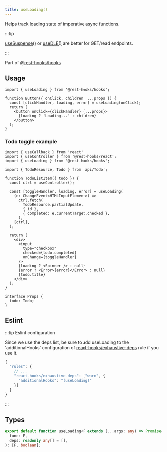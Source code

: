 ```yaml
---
title: useLoading()
---
```


<head>
  <title>useLoading() - Turn any promise into React State</title>
</head>


Helps track loading state of imperative async functions.

:::tip

[useSuspense()](./useSuspense.md) or [useDLE()](./useDLE.md) are better for GET/read endpoints.

:::

Part of [@rest-hooks/hooks](https://www.npmjs.com/package/@rest-hooks/hooks)

## Usage

```tsx
import { useLoading } from '@rest-hooks/hooks';

function Button({ onClick, children, ...props }) {
  const [clickHandler, loading, error] = useLoading(onClick);
  return (
    <button onClick={clickHandler} {...props}>
      {loading ? 'Loading...' : children}
    </button>
  );
}
```


### Todo toggle example

```tsx
import { useCallback } from 'react';
import { useController } from '@rest-hooks/react';
import { useLoading } from '@rest-hooks/hooks';

import { TodoResource, Todo } from 'api/Todo';

function TodoListItem({ todo }) {
  const ctrl = useController();

  const [toggleHandler, loading, error] = useLoading(
    (e: ChangeEvent<HTMLInputElement>) =>
      ctrl.fetch(
        TodoResource.partialUpdate,
        { id },
        { completed: e.currentTarget.checked },
      ),
    [ctrl],
  );

  return (
    <div>
      <input
        type="checkbox"
        checked={todo.completed}
        onChange={toggleHandler}
      />
      {loading ? <Spinner /> : null}
      {error ? <Error>{error}</Error> : null}
      {todo.title}
    </div>
  );
}

interface Props {
  todo: Todo;
}
```

## Eslint

:::tip Eslint configuration

Since we use the deps list, be sure to add useLoading to the 'additionalHooks' configuration
of [react-hooks/exhaustive-deps](https://www.npmjs.com/package/eslint-plugin-react-hooks) rule if you use it.

```js
{
  "rules": {
    // ...
    "react-hooks/exhaustive-deps": ["warn", {
      "additionalHooks": "(useLoading)"
    }]
  }
}
```

:::

## Types


```typescript
export default function useLoading<F extends (...args: any) => Promise<any>>(
  func: F,
  deps: readonly any[] = [],
): [F, boolean];
```
